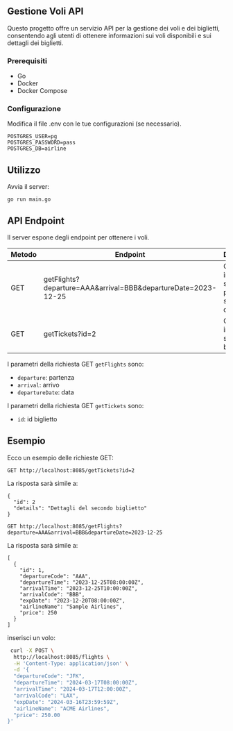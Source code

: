 ## Gestione Voli API

Questo progetto offre un servizio API per la gestione dei voli e dei biglietti, consentendo agli utenti di ottenere informazioni sui voli disponibili e sui dettagli dei biglietti.

### Prerequisiti

- Go 
- Docker
- Docker Compose

### Configurazione

Modifica il file .env con le tue configurazioni (se necessario).

```
POSTGRES_USER=pg
POSTGRES_PASSWORD=pass
POSTGRES_DB=airline
```

## Utilizzo

 Avvia il server:
```
go run main.go
```

## API Endpoint

Il server espone degli endpoint per ottenere i voli.

Metodo | Endpoint | Descrizione
---|---|---
GET | getFlights?departure=AAA&arrival=BBB&departureDate=2023-12-25 | Ottiene le informazioni sui biglietti per la specifica data
GET | getTickets?id=2 | Ottiene le informazioni sul singolo biglietto


I parametri della richiesta GET `getFlights` sono:
- `departure`: partenza
- `arrival`: arrivo
- `departureDate`: data

I parametri della richiesta GET `getTickets` sono:
- `id`: id biglietto


## Esempio

Ecco un esempio delle richieste GET:

```http
GET http://localhost:8085/getTickets?id=2
```

La risposta sarà simile a:

```
{
  "id":	2
  "details": "Dettagli del secondo biglietto"
}
```

```http
GET http://localhost:8085/getFlights?departure=AAA&arrival=BBB&departureDate=2023-12-25
```

La risposta sarà simile a:

```
[
  {
    "id": 1,
    "departureCode": "AAA",
    "departureTime": "2023-12-25T08:00:00Z",
    "arrivalTime": "2023-12-25T10:00:00Z",
    "arrivalCode": "BBB",
    "expDate": "2023-12-20T08:00:00Z",
    "airlineName": "Sample Airlines",
    "price": 250
  }
]
```


inserisci un volo:

```bash
 curl -X POST \        
  http://localhost:8085/flights \
  -H 'Content-Type: application/json' \
  -d '{
  "departureCode": "JFK",
  "departureTime": "2024-03-17T08:00:00Z",
  "arrivalTime": "2024-03-17T12:00:00Z",
  "arrivalCode": "LAX",
  "expDate": "2024-03-16T23:59:59Z",
  "airlineName": "ACME Airlines",
  "price": 250.00
}'
```
